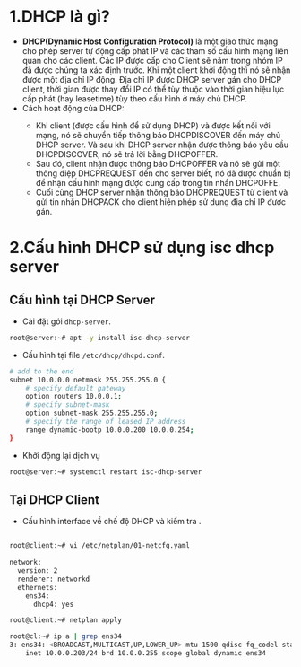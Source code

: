 # 1.DHCP là gì?

- **DHCP(Dynamic Host Configuration Protocol)** là một giao thức mạng cho phép server tự động cấp phát IP và các tham số cấu hình mạng liên quan cho các client. Các IP được cấp cho Client sẽ nằm trong nhóm IP đã được chúng ta xác định trước. Khi một client khởi động thì nó sẽ nhận được một địa chỉ IP động. Địa chỉ IP được DHCP server gán cho DHCP client, thời gian được thay đổi IP có thể tùy thuộc vào thời gian hiệu lực cấp phát (hay leasetime) tùy theo cấu hình ở máy chủ DHCP.
- Cách hoạt động của DHCP:
<ul>
  <ul>
    <li> Khi client (được cấu hình để sử dụng DHCP) và được kết nối với mạng, nó sẽ chuyển tiếp thông báo DHCPDISCOVER đến máy chủ DHCP server. Và sau khi DHCP server nhận được thông báo yêu cầu DHCPDISCOVER, nó sẽ trả lời bằng DHCPOFFER.
    <li> Sau đó, client nhận được thông báo DHCPOFFER và nó sẽ gửi một thông điệp DHCPREQUEST đến cho server biết, nó đã được chuẩn bị để nhận cấu hình mạng được cung cấp trong tin nhắn DHCPOFFE.
    <li> Cuối cùng DHCP server nhận thông báo DHCPREQUEST từ client và gửi tin nhắn DHCPACK cho client hiện phép sử dụng địa chỉ IP được gán.
  </ul>
</ul>

# 2.Cấu hình DHCP sử dụng isc dhcp server

## Cấu hình tại DHCP Server

- Cài đặt gói `dhcp-server`.
```sh
root@server:~# apt -y install isc-dhcp-server
```
- Cấu hình tại file `/etc/dhcp/dhcpd.conf`. 

```sh
# add to the end
subnet 10.0.0.0 netmask 255.255.255.0 {
    # specify default gateway
    option routers 10.0.0.1;
    # specify subnet-mask
    option subnet-mask 255.255.255.0;
    # specify the range of leased IP address
    range dynamic-bootp 10.0.0.200 10.0.0.254;
}
```
- Khởi động lại dịch vụ
```sh
root@server:~# systemctl restart isc-dhcp-server
```

##  Tại DHCP Client

- Cấu hình interface về chế độ DHCP và kiểm tra .
```sh

root@client:~# vi /etc/netplan/01-netcfg.yaml
 
network:
  version: 2
  renderer: networkd
  ethernets:
    ens34:
      dhcp4: yes
```

```sh
root@client:~# netplan apply
```

```sh
root@cl:~# ip a | grep ens34
3: ens34: <BROADCAST,MULTICAST,UP,LOWER_UP> mtu 1500 qdisc fq_codel state UP group default qlen 1000
    inet 10.0.0.203/24 brd 10.0.0.255 scope global dynamic ens34
```








